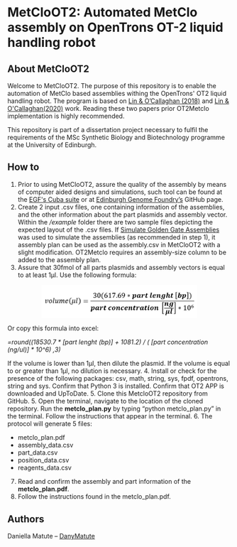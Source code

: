 # MetCloOT2: Automated MetClo assembly on OpenTrons OT-2 liquid handling robot

## About MetCloOT2

Welcome to MetCloOT2. The purpose of this repository is to enable the automation of MetClo based assemblies withing the OpenTrons' OT2 liquid handling robot. The program is based on [Lin & O’Callaghan (2018)](https://doi.org/10.1093/nar/gky596) and [Lin & O'Callaghan(2020)](http://link.springer.com/10.1007/978-1-0716-0908-8_9) work. Reading these two papers prior OT2Metclo implementation is highly recommended.

This repository is part of a dissertation project necessary to fulfil the requirements of the MSc Synthetic Biology and Biotechnology programme at the University of Edinburgh.

## How to
1. Prior to using MetCloOT2, assure the quality of the assembly by means of computer aided designs and simulations, such tool can be found at the [EGF's Cuba suite](https://cuba.genomefoundry.org/home) or at [Edinburgh Genome Foundry’s]( https://github.com/Edinburgh-Genome-Foundry) GitHub page.
2. Create 2 input .csv files, one containing information of the assemblies, and the other information about the part plasmids and assembly vector. Within the */example* folder there are two sample files depicting the expected layout of the .csv files. 
If [Simulate Golden Gate Assemblies](https://cuba.genomefoundry.org/simulate_gg_assemblies) was used to simulate the assemblies (as recommended in step 1), it assembly plan can be used as the assembly.csv in MetCloOT2 with a slight modification. OT2Metclo requires an assembly-size column to be added to the assembly plan. 
3. Assure that 30fmol of all parts plasmids and assembly vectors is equal to at least 1μl. 
Use the following formula:
<p align="center">
 <img src="doc/volume_formula.JPG" alt="drawing" width="350" align="center" class="center">
</p>
Or copy this formula into excel:

*=round((18530.7 * [part lenght (bp)]  + 1081.2) / ( [part concentration (ng/ul)] * 10^6) ,3)*

If the volume is lower than 1μl, then dilute the plasmid. If the volume is equal to or greater than 1μl, no dilution is necessary. 
4. Install or check for the presence of the following packages: csv, math, string, sys, fpdf, opentrons, string and sys.
Confirm that Python 3 is installed.
Confirm that OT2 APP is downloaded and UpToDate.
5. Clone this MetcloOT2 repository from GitHub.
5. Open the terminal, navigate to the location of the cloned repository. Run the **metclo_plan.py** by typing “python metclo_plan.py” in the terminal. Follow the instructions that appear in the terminal.
6. The protocol will generate 5 files:
- metclo_plan.pdf
- assembly_data.csv
- part_data.csv
- position_data.csv
- reagents_data.csv
7. Read and confirm the assembly and part information of the **metclo_plan.pdf**. 
8. Follow the instructions found in the metclo_plan.pdf.

## Authors

Daniella Matute – [DanyMatute](https://github.com/DanyMatute)

